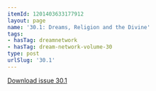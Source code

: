 ```yaml
---
itemId: 1201403633177912
layout: page
name: '30.1: Dreams, Religion and the Divine'
tags:
- hasTag: dreamnetwork
- hasTag: dream-network-volume-30
type: post
urlSlug: '30.1'
---
```

<a href="files/pdfs/Volume_30/30.1_religion.pdf" download="">Download issue 30.1</a>